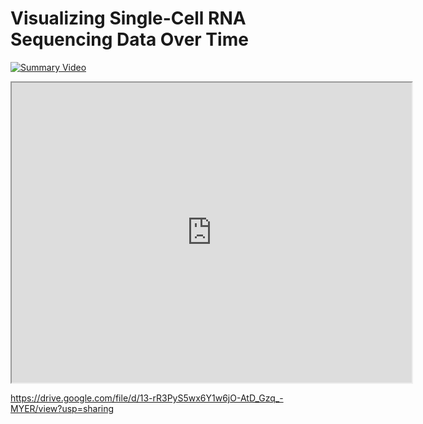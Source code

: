 # Visualizing Single-Cell RNA Sequencing Data Over Time


[![Summary Video]()](https://drive.google.com/file/d/13-rR3PyS5wx6Y1w6jO-AtD_Gzq_-MYER/preview)

<iframe src="https://drive.google.com/file/d/13-rR3PyS5wx6Y1w6jO-AtD_Gzq_-MYER/preview" width="640" height="480"></iframe>

https://drive.google.com/file/d/13-rR3PyS5wx6Y1w6jO-AtD_Gzq_-MYER/view?usp=sharing
